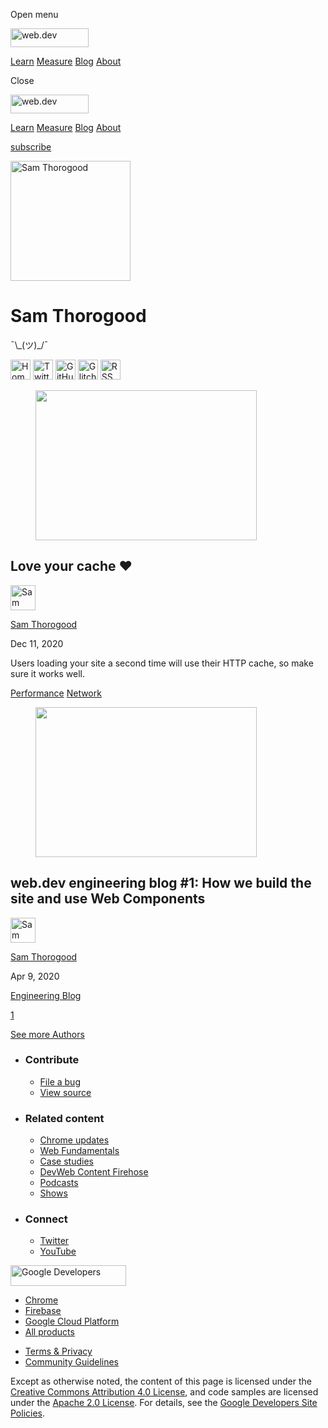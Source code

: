 <span class="w-tooltip w-tooltip--left">Open menu</span>

<a href="/" class="gc-analytics-event header-default__logo-link"><img src="/images/lockup.svg" alt="web.dev" class="header-default__logo" width="125" height="30" /></a>

<a href="/learn/" class="gc-analytics-event header-default__link">Learn</a> <a href="/measure/" class="gc-analytics-event header-default__link">Measure</a> <a href="/blog/" class="gc-analytics-event header-default__link">Blog</a> <a href="/about/" class="gc-analytics-event header-default__link">About</a>

<span class="w-tooltip">Close</span>

<a href="/" class="gc-analytics-event"><img src="/images/lockup.svg" alt="web.dev" class="drawer-default__logo" width="125" height="30" /></a>

<a href="/learn/" class="gc-analytics-event drawer-default__link">Learn</a> <a href="/measure/" class="gc-analytics-event drawer-default__link">Measure</a> <a href="/blog/" class="gc-analytics-event drawer-default__link">Blog</a> <a href="/about/" class="gc-analytics-event drawer-default__link">About</a>

<a href="/newsletter/" class="gc-analytics-event w-actions__fab w-actions__fab--subscribe"><span>subscribe</span></a>

<img src="https://web-dev.imgix.net/image/admin/XQIDJD6narW2eA4d141g.jpg?auto=format" alt="Sam Thorogood" class="w-author-page__image" sizes="(min-width: 481px) 192px, 128px" srcset="https://web-dev.imgix.net/image/admin/XQIDJD6narW2eA4d141g.jpg?auto=format&amp;w=128 128w, https://web-dev.imgix.net/image/admin/XQIDJD6narW2eA4d141g.jpg?auto=format&amp;w=146 146w, https://web-dev.imgix.net/image/admin/XQIDJD6narW2eA4d141g.jpg?auto=format&amp;w=166 166w, https://web-dev.imgix.net/image/admin/XQIDJD6narW2eA4d141g.jpg?auto=format&amp;w=190 190w, https://web-dev.imgix.net/image/admin/XQIDJD6narW2eA4d141g.jpg?auto=format&amp;w=216 216w, https://web-dev.imgix.net/image/admin/XQIDJD6narW2eA4d141g.jpg?auto=format&amp;w=246 246w, https://web-dev.imgix.net/image/admin/XQIDJD6narW2eA4d141g.jpg?auto=format&amp;w=281 281w, https://web-dev.imgix.net/image/admin/XQIDJD6narW2eA4d141g.jpg?auto=format&amp;w=320 320w, https://web-dev.imgix.net/image/admin/XQIDJD6narW2eA4d141g.jpg?auto=format&amp;w=365 365w, https://web-dev.imgix.net/image/admin/XQIDJD6narW2eA4d141g.jpg?auto=format&amp;w=384 384w" width="192" height="192" />

Sam Thorogood
=============

¯‍\\‍\_‍(‍ツ‍)‍\_‍/‍¯

<a href="https://whistlr.info/" class="w-author-page__link"><img src="/images/icons/language.svg" alt="Homepage" class="w-author-page__icon" width="32" height="32" /></a> <a href="https://twitter.com/samthor" class="w-author-page__link"><img src="/images/icons/twitter.svg" alt="Twitter" class="w-author-page__icon" width="32" height="32" /></a> <a href="https://github.com/samthor" class="w-author-page__link"><img src="/images/icons/github.svg" alt="GitHub" class="w-author-page__icon" width="32" height="32" /></a> <a href="https://glitch.com/@samthor" class="w-author-page__link"><img src="/images/icons/glitch.svg" alt="Glitch" class="w-author-page__icon" width="32" height="32" /></a> <a href="/authors/samthor/feed.xml" class="w-author-page__link"><img src="/images/icons/rss.svg" alt="RSS Feed" class="w-author-page__icon" width="32" height="32" /></a>

<a href="/love-your-cache/" class="w-card-base__link"></a>

<figure><img src="https://web-dev.imgix.net/image/admin/VKYTBR0Ri5I7Jz7Ob2Fa.jpg?auto=format&amp;fit=crop&amp;h=240&amp;w=354" class="w-card-base__image" sizes="(min-width: 354px) 354px, calc(100vw - 48px)" srcset="https://web-dev.imgix.net/image/admin/VKYTBR0Ri5I7Jz7Ob2Fa.jpg?fit=crop&amp;h=240&amp;w=354&amp;auto=format&amp;dpr=1&amp;q=75, https://web-dev.imgix.net/image/admin/VKYTBR0Ri5I7Jz7Ob2Fa.jpg?fit=crop&amp;h=240&amp;w=354&amp;auto=format&amp;dpr=2&amp;q=50 2x, https://web-dev.imgix.net/image/admin/VKYTBR0Ri5I7Jz7Ob2Fa.jpg?fit=crop&amp;h=240&amp;w=354&amp;auto=format&amp;dpr=3&amp;q=35 3x, https://web-dev.imgix.net/image/admin/VKYTBR0Ri5I7Jz7Ob2Fa.jpg?fit=crop&amp;h=240&amp;w=354&amp;auto=format&amp;dpr=4&amp;q=23 4x, https://web-dev.imgix.net/image/admin/VKYTBR0Ri5I7Jz7Ob2Fa.jpg?fit=crop&amp;h=240&amp;w=354&amp;auto=format&amp;dpr=5&amp;q=20 5x" width="354" height="240" /></figure>

<a href="/love-your-cache/" class="w-card-base__link"></a>

Love your cache ❤️
------------------

[<img src="https://web-dev.imgix.net/image/admin/XQIDJD6narW2eA4d141g.jpg?auto=format&amp;fit=crop&amp;h=40&amp;w=40" alt="Sam Thorogood" class="w-author__image w-author__image--small" sizes="(min-width: 40px) 40px, calc(100vw - 48px)" srcset="https://web-dev.imgix.net/image/admin/XQIDJD6narW2eA4d141g.jpg?fit=crop&amp;h=40&amp;w=40&amp;auto=format&amp;dpr=1&amp;q=75, https://web-dev.imgix.net/image/admin/XQIDJD6narW2eA4d141g.jpg?fit=crop&amp;h=40&amp;w=40&amp;auto=format&amp;dpr=2&amp;q=50 2x, https://web-dev.imgix.net/image/admin/XQIDJD6narW2eA4d141g.jpg?fit=crop&amp;h=40&amp;w=40&amp;auto=format&amp;dpr=3&amp;q=35 3x, https://web-dev.imgix.net/image/admin/XQIDJD6narW2eA4d141g.jpg?fit=crop&amp;h=40&amp;w=40&amp;auto=format&amp;dpr=4&amp;q=23 4x, https://web-dev.imgix.net/image/admin/XQIDJD6narW2eA4d141g.jpg?fit=crop&amp;h=40&amp;w=40&amp;auto=format&amp;dpr=5&amp;q=20 5x" width="40" height="40" />](/authors/samthor/)

<span class="w-author__name"><a href="/authors/samthor/" class="w-author__name-link">Sam Thorogood</a></span>

Dec 11, 2020

<a href="/love-your-cache/" class="w-card-base__link"></a>

Users loading your site a second time will use their HTTP cache, so make sure it works well.

<a href="/tags/performance/" class="w-chip">Performance</a> <a href="/tags/network/" class="w-chip">Network</a>

<a href="/how-we-build-webdev-and-use-web-components/" class="w-card-base__link"></a>

<figure><img src="https://web-dev.imgix.net/image/admin/TzR3470Au1W5XGK2BH5M.jpg?auto=format&amp;fit=crop&amp;h=240&amp;w=354" class="w-card-base__image" sizes="(min-width: 354px) 354px, calc(100vw - 48px)" srcset="https://web-dev.imgix.net/image/admin/TzR3470Au1W5XGK2BH5M.jpg?fit=crop&amp;h=240&amp;w=354&amp;auto=format&amp;dpr=1&amp;q=75, https://web-dev.imgix.net/image/admin/TzR3470Au1W5XGK2BH5M.jpg?fit=crop&amp;h=240&amp;w=354&amp;auto=format&amp;dpr=2&amp;q=50 2x, https://web-dev.imgix.net/image/admin/TzR3470Au1W5XGK2BH5M.jpg?fit=crop&amp;h=240&amp;w=354&amp;auto=format&amp;dpr=3&amp;q=35 3x, https://web-dev.imgix.net/image/admin/TzR3470Au1W5XGK2BH5M.jpg?fit=crop&amp;h=240&amp;w=354&amp;auto=format&amp;dpr=4&amp;q=23 4x, https://web-dev.imgix.net/image/admin/TzR3470Au1W5XGK2BH5M.jpg?fit=crop&amp;h=240&amp;w=354&amp;auto=format&amp;dpr=5&amp;q=20 5x" width="354" height="240" /></figure>

<a href="/how-we-build-webdev-and-use-web-components/" class="w-card-base__link"></a>

web.dev engineering blog \#1: How we build the site and use Web Components
--------------------------------------------------------------------------

[<img src="https://web-dev.imgix.net/image/admin/XQIDJD6narW2eA4d141g.jpg?auto=format&amp;fit=crop&amp;h=40&amp;w=40" alt="Sam Thorogood" class="w-author__image w-author__image--small" sizes="(min-width: 40px) 40px, calc(100vw - 48px)" srcset="https://web-dev.imgix.net/image/admin/XQIDJD6narW2eA4d141g.jpg?fit=crop&amp;h=40&amp;w=40&amp;auto=format&amp;dpr=1&amp;q=75, https://web-dev.imgix.net/image/admin/XQIDJD6narW2eA4d141g.jpg?fit=crop&amp;h=40&amp;w=40&amp;auto=format&amp;dpr=2&amp;q=50 2x, https://web-dev.imgix.net/image/admin/XQIDJD6narW2eA4d141g.jpg?fit=crop&amp;h=40&amp;w=40&amp;auto=format&amp;dpr=3&amp;q=35 3x, https://web-dev.imgix.net/image/admin/XQIDJD6narW2eA4d141g.jpg?fit=crop&amp;h=40&amp;w=40&amp;auto=format&amp;dpr=4&amp;q=23 4x, https://web-dev.imgix.net/image/admin/XQIDJD6narW2eA4d141g.jpg?fit=crop&amp;h=40&amp;w=40&amp;auto=format&amp;dpr=5&amp;q=20 5x" width="40" height="40" />](/authors/samthor/)

<span class="w-author__name"><a href="/authors/samthor/" class="w-author__name-link">Sam Thorogood</a></span>

Apr 9, 2020

<a href="/tags/engineering-blog/" class="w-chip">Engineering Blog</a>

<a href="/authors/samthor/" class="w-pagination__link w-pagination__link--active">1</a>

<a href="/authors" class="w-button">See more Authors</a>

-   ### Contribute

    -   <a href="https://github.com/GoogleChrome/web.dev/issues/new?assignees=&amp;labels=bug&amp;template=bug_report.md&amp;title=" class="w-footer__linkbox-link">File a bug</a>
    -   <a href="https://github.com/googlechrome/web.dev" class="w-footer__linkbox-link">View source</a>

-   ### Related content

    -   <a href="https://blog.chromium.org/" class="w-footer__linkbox-link">Chrome updates</a>
    -   <a href="https://developers.google.com/web/" class="w-footer__linkbox-link">Web Fundamentals</a>
    -   <a href="https://developers.google.com/web/showcase/" class="w-footer__linkbox-link">Case studies</a>
    -   <a href="https://devwebfeed.appspot.com/" class="w-footer__linkbox-link">DevWeb Content Firehose</a>
    -   <a href="/podcasts/" class="w-footer__linkbox-link">Podcasts</a>
    -   <a href="/shows/" class="w-footer__linkbox-link">Shows</a>

-   ### Connect

    -   <a href="https://www.twitter.com/ChromiumDev" class="w-footer__linkbox-link">Twitter</a>
    -   <a href="https://www.youtube.com/user/ChromeDevelopers" class="w-footer__linkbox-link">YouTube</a>

<a href="https://developers.google.com/" class="w-footer__utility-logo-link"><img src="/images/lockup-color.png" alt="Google Developers" class="w-footer__utility-logo" width="185" height="33" /></a>

-   <a href="https://developer.chrome.com/" class="w-footer__utility-link">Chrome</a>
-   <a href="https://firebase.google.com/" class="w-footer__utility-link">Firebase</a>
-   <a href="https://cloud.google.com/" class="w-footer__utility-link">Google Cloud Platform</a>
-   <a href="https://developers.google.com/products" class="w-footer__utility-link">All products</a>

<!-- -->

-   <a href="https://policies.google.com/" class="w-footer__utility-link">Terms &amp; Privacy</a>
-   <a href="/community-guidelines/" class="w-footer__utility-link">Community Guidelines</a>

Except as otherwise noted, the content of this page is licensed under the [Creative Commons Attribution 4.0 License](https://creativecommons.org/licenses/by/4.0/), and code samples are licensed under the [Apache 2.0 License](https://www.apache.org/licenses/LICENSE-2.0). For details, see the [Google Developers Site Policies](https://developers.google.com/terms/site-policies).

